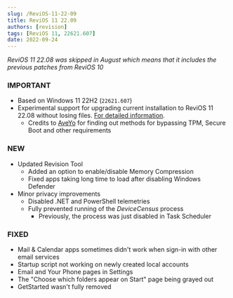 ```yaml
---
slug: /ReviOS-11-22-09
title: ReviOS 11 22.09
authors: [revision]
tags: [ReviOS 11, 22621.607]
date: 2022-09-24
---
```


*ReviOS 11 22.08 was skipped in August which means that it includes the previous patches from ReviOS 10*

### IMPORTANT
- Based on Windows 11 22H2 (`22621.607`)
- Experimental support for upgrading current installation to ReviOS 11 22.08 without losing files. [For detailed information](/faq/upgrade).
  - Credits to [AveYo](https://github.com/aveYo/) for finding out methods for bypassing TPM, Secure Boot and other requirements 

### NEW
- Updated Revision Tool
  - Added an option to enable/disable Memory Compression
  - Fixed apps taking long time to load after disabling Windows Defender
- Minor privacy improvements
  - Disabled .NET and PowerShell telemetries
  - Fully prevented running of the *DeviceCensus* process
    - Previously, the process was just disabled in Task Scheduler

### FIXED
- Mail & Calendar apps sometimes didn't work when sign-in with other email services
- Startup script not working on newly created local accounts
- Email and Your Phone pages in Settings
- The "Choose which folders appear on Start" page being grayed out
- GetStarted wasn't fully removed